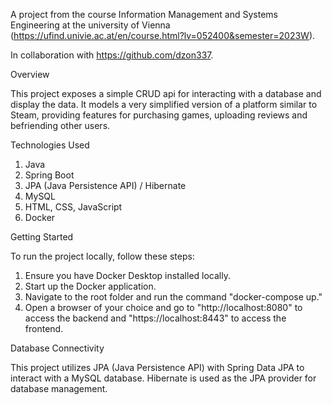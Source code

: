 A project from the course Information Management and Systems Engineering at the university of Vienna (https://ufind.univie.ac.at/en/course.html?lv=052400&semester=2023W).

In collaboration with https://github.com/dzon337.

Overview

This project exposes a simple CRUD api for interacting with a database and display the data. It models a very simplified version of a platform similar to Steam, providing features for purchasing games, uploading reviews and befriending other users.

Technologies Used

1. Java
2. Spring Boot
3. JPA (Java Persistence API) / Hibernate
4. MySQL
5. HTML, CSS, JavaScript
6. Docker

Getting Started

To run the project locally, follow these steps:
1. Ensure you have Docker Desktop installed locally.
2. Start up the Docker application.
3. Navigate to the root folder and run the command "docker-compose up."
4. Open a browser of your choice and go to "http://localhost:8080" to access the backend and "https://localhost:8443" to access the frontend.
   
Database Connectivity

This project utilizes JPA (Java Persistence API) with Spring Data JPA to interact with a MySQL database. Hibernate is used as the JPA provider for database management.
